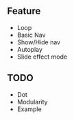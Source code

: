 ## Feature

-  Loop
-  Basic Nav
-  Show/Hide nav
-  Autoplay
-  Slide effect mode

## TODO

-  Dot
-  Modularity
-  Example